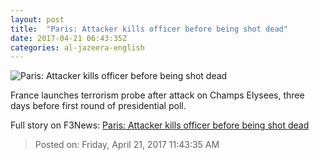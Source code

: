 ```yaml
---
layout: post
title:  "Paris: Attacker kills officer before being shot dead"
date: 2017-04-21 06:43:35Z
categories: al-jazeera-english
---
```


![Paris: Attacker kills officer before being shot dead](http://www.aljazeera.com/mritems/Images/2017/4/21/dd5c404b5c33499593883674baaf77da_18.jpg)

France launches terrorism probe after attack on Champs Elysees, three days before first round of presidential poll.


Full story on F3News: [Paris: Attacker kills officer before being shot dead](http://www.f3nws.com/n/DAXzmG)

> Posted on: Friday, April 21, 2017 11:43:35 AM
